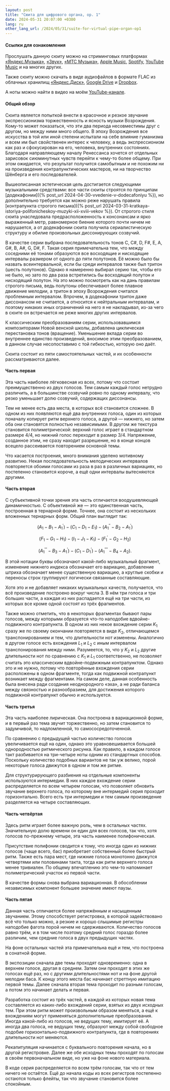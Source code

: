 ```yaml
---
layout: post
title: "Сюита для цифрового органа, op. 1"
date: 2024-05-31 20:07:00 +0300
lang: ru
other_lang_url: /2024/05/31/suite-for-virtual-pipe-organ-op1
---
```

#### Ссылки для ознакомления

Прослушать данную сюиту можно на стриминговых платформах [«Яндекс.Музыка»](https://music.yandex.ru/album/31812949), [«Звук»](https://zvuk.com/release/34048192), [«МТС Музыка»](https://music.mts.ru/album/31812949), [Apple Music](https://music.apple.com/ru/album/suite-for-virtual-pipe-organ-op-1-ep/1754422161), [Spotify](https://open.spotify.com/album/7l1QFq7LKQXgG8aYjVtRDI), [YouTube Music](https://music.youtube.com/playlist?list=OLAK5uy_nBKOx8lq_22SIB25y3j6lifQ6Gx3hHsvM) и на многих других.

Также сюиту можно скачать в виде аудиофайлов в формате FLAC из облачных хранилищ [«Яндекс.Диск»](https://disk.yandex.ru/d/HWN8sfEQM86ZoA), [Google Drive](https://drive.google.com/drive/folders/10vFiHG-RgNUwecPxGk35SmBFZ0bad5sd?usp=sharing) и [Dropbox](https://www.dropbox.com/scl/fo/i45fvthpo7ru8nxjm0w4c/ADvn3vIWrahJevGLeJ31wlM?rlkey=k3wg9r2uch77z3hak5f4zkeeg&st=muzlbdn6&dl=0).

А ноты можно найти в видео на моём [YouTube-канале](https://www.youtube.com/playlist?list=PLetNg-rTDcyu2pKRZsZZK4dvkk4bB624B).

#### Общий обзор

Сюита является попыткой внести в красочное и резкое звучание экспрессионизма торжественность и ясность музыки Возрождения. Кому-то может показаться, что эти два периода несовместимы друг с другом, но между ними много общего. В эпоху Возрождения все искусства в той или иной степени испытали на себе влияние гуманизма и всем им был свойственен интерес к человеку, а ведь экспрессионизм как раз и сфокусирован на его, человека, внутренних состояниях. Благодаря направляющему началу Ренессанса хочется от отдельных зарисовок сиюминутных чувств перейти к чему-то более общему. При этом ожидается, что результат получится самобытным и не похожим ни на произведения контрапунктических мастеров, ни на творчество Шёнберга и его последователей.

Вышеописанная эстетическая цель достигается следующими музыкальными средствами: все части сюиты строятся по принципам [додекафонии]({% post_url 2024-04-30-vvedenie-v-dodecafoniyu %}), но дополнительно требуется как можно реже нарушать правила [контрапункта строгого письма]({% post_url 2024-03-31-kratkaya-istoriya-polifonicheskoy-muzyki-xii-xviii-vekov %}). От строгого стиля сюита унаследовала предрасположенность к консонансам и ярко выраженный метр, равномерное биение которого почти ничем не нарушается, а от додекафонии сюита получила сериалистическую структуру и обилие произвольных диссонирующих созвучий.

В качестве серии выбрана последовательность тонов C, C#, D, F#, E, A, G#, B, A#, G, D#, F. Такая серия примечательна тем, что между соседними её тонами образуются все восходящие и нисходящие интервалы размером от одного до пяти полутонов. Её можно было бы назвать всеинтервальной, если бы среди интервалов также был тритон (шесть полутонов). Однако я намеренно выбирал серию так, чтобы его не было, но зато по два раза встретились бы восходящий полутон и нисходящий полутон. На это можно посмотреть как на дань правилам строгого письма, ведь полутоны обеспечивают более плавное движение мелодии, а тритон в эпоху Возрождения считался проблемным интервалом. Впрочем, в додекафонии тритон даже диссонансом не считается, а относится к нейтральным интервалам, и поэтому никаких иных ограничений на него я не накладывал, из-за чего в сюите он встречается не реже многих других интервалов.

К классическим преобразованиям серии, использовавшимся композиторами Новой венской школы, добавлена циклическая перестановка тонов (вращение). Уменьшение вклада серии во внутреннее единство произведений, вносимое этим преобразованием, в данном случае несопоставимо с той гибкостью, которую оно даёт. 

Сюита состоит из пяти самостоятельных частей, и их особенности рассматриваются далее.

#### Часть первая

Эта часть наиболее лёгковесная из всех, потому что состоит преимущественно из двух голосов. Тем самым каждый голос нетрудно различить, а в большинстве созвучий ровно по одному интервалу, что резко уменьшает долю созвучий, содержащих диссонансы.

Тем не менее есть два места, в которых всё становится сложнее. В одном из них появляются ещё два внутренних голоса, один из которых поначалу копирует ритм верхнего голоса, а другой — нижнего, но затем оба они становятся полностью независимыми. В другом же текстура становится полиметрической: верхний голос играет в стандартном размере 4/4, но нижний голос переходит в размер 3/4. Напряжение, созданное этим, не сразу находит разрешение, но в конце концов всецело рассеивается повторением основной темы.

Что касается построения, много внимания уделено мотивному развитию. Некая последовательность мелодических интервалов повторяется обоими голосами из раза в раз в различных вариациях, но постепенно становится короче, а ещё одни интервалы вытесняются другими.

#### Часть вторая

С субъективной точки зрения эта часть отличается воодушевляющей динамичностью. С объективной же — это единственная часть, построенная в тернарной форме. Точнее, она состоит из нескольких вложенных тернарных форм. Общий план выглядит так:

$$(A_1 - B_1 - A_1^\prime) - (C_1 - D_1 - E_1) - (A_1^{\prime\prime} - B_2 - A_1^{\prime})$$

$$(F_1 - G_1 - H_1) - (I_1 - J_1 - K_1) - (F_1^\prime - G_2 - H_2)$$

$$(A_1^{\prime\prime\prime} - B_3 - A_1^\prime) - (C_1 - D_1^\prime) - (A_1^{\prime\prime\prime\prime} - B_4 - A_2).$$

В этой нотации буквы обозначают какой-либо музыкальный фрагмент, изменение нижнего индекса обозначает его вариацию, добавление штриха обозначает менее существенную вариацию, а круглые скобки и переносы строк группируют логически связанные составляющие.

Хотя это и не добавляет никаких музыкальных качеств, получается, что всё произведение построено вокруг числа 3. В нём три голоса и три больших части, а каждая из них распадается ещё на три части, из которых все кроме одной состоят из трёх фрагментов.

Также можно отметить, что в некоторых фрагментах бывают пары голосов, между которыми образуется что-то наподобие вдвойне-подвижного контрапункта. В одном из них некое вхождение серии $K_1$ сразу же по своему окончании повторяется в виде $K_2$, отличающемся транспонированием и тем, что длительности нот изменены. Аналогично в другом голосе есть вхождения $L_1$ и $L_2$ с иным интервалом транспонирования между ними. Разумеется, то, что у $K_2$ и $L_2$ другие длительности нот по сравнению с $K_1$ и $L_1$ соответственно, не позволяет считать это классическим вдвойне-подвижным контрапунктом. Однако это и не нужно, потому что повторённые вхождения серии расположены в одном фрагменте, тогда как подвижной контрапункт возникает между фрагментами. На самом деле, данная особенность была внесена ради создания неоднородного «эха», а не ради баланса между связностью и разнообразием, для достижения которого подвижной контрапункт обычно и используется.

#### Часть третья

Эта часть наиболее лирическая. Она построена в вариационной форме, и в первый раз тема звучит торжественно, но затем становится то задумчивой, то надломленной, то самососредоточенной.

По сравнению с предыдущей частью количество голосов увеличивается ещё на один, однако это уравновешивается большей однородностью ритмического рисунка. Как правило, в каждом голосе такт разбивается на три-четыре ноты одним из стандартных способов. Поскольку количество подобных вариантов не так уж велико, порой некоторые голоса движутся в одном и том же ритме.

Для структурирующего разбиения на отдельные компоненты используются интермедии. В них каждое вхождение серии распределяется по всем четырем голосам, что позволяет обновить звучание верхнего голоса, по которому вне интермедий серия проходит горизонтально. Всего есть три интермедии и тем самым произведение разделяется на четыре составляющих.

#### Часть четвёртая

Здесь ритм играет более важную роль, чем в остальных частях. Значительную долю времени он един для всех голосов, так что, хотя голосов по-прежнему четыре, эта часть наименее полифоническая.

Присутствие полифонии сводится к тому, что иногда один из нижних голосов (чаще всего, бас) приобретает собственный более быстрый ритм. Также есть пара мест, где нижние голоса монотонно движутся четвертями или половинами такта, тогда как ритм верхнего голоса менее тривиален. По общему впечатлению это чем-то напоминает полиметрический участок из первой части.

В качестве формы снова выбрана вариационная. В обособлении независимых компонент большее значение имеют паузы.

#### Часть пятая

Данная часть отличается более напряжённым и насыщенным звучанием. Этому способствует регистровка, в которой задействовано всё что только можно, а резкие и хорошо слышимые регистры наподобие фагота порой ничем не сдерживаются. Количество голосов равно трём, и в том числе поэтому средний голос гораздо более различим, чем средние голоса в двух предыдущих частях.

На фоне остальных частей эта примечательна ещё и тем, что построена в сонатной форме.

В экспозиции сначала две темы проходят одновременно: одна в верхнем голосе, другая в среднем. Затем они проходят в этих же голосах ещё раз, но с другими длительностями нот и на фоне другой мелодии баса. К концу этого места бас начинает стреттную имитацию первой темы. Далее сначала вторая тема проходит по разным голосам, а потом это начинает делать и первая.

Разработка состоит из трёх частей, в каждой из которых новая тема составляется из каких-либо вхождений серии, взятых из двух исходных тем. При этом ритм может произвольным образом меняться, а ещё к вхождениям могут применяться дополнительные преобразования. Иногда какой-либо из голосов, не ведущих тему, имитирует её. А иногда два голоса, не ведущих тему, образуют между собой свободное подобие горизонтально-подвижного контрапункта, где в повторениях длительности нот меняются.

Рекапитуляция начинается с буквального повторения начала, но в другой регистровке. Далее же обе исходных темы проходят по голосам в своём первоначальном виде, но уже на фоне нового материала.

В коде серия распределяется по всем трём голосам, так что от тем ничего не остаётся. Ещё до начала коды из всех регистров постепенно остаются только флейты, так что звучание становится более спокойным.
